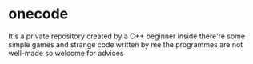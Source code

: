 # onecode
It's a private repository created by a C++ beginner
inside there're some simple games and strange code written by me
the programmes are not well-made so welcome for advices

